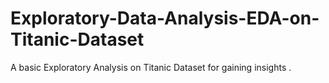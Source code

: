 # Exploratory-Data-Analysis-EDA-on-Titanic-Dataset
A basic Exploratory Analysis on Titanic Dataset for gaining insights .
